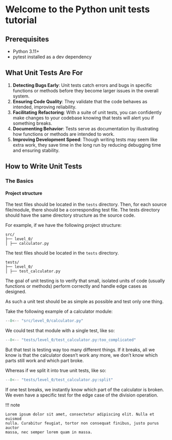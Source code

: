 # Welcome to the Python unit tests tutorial

## Prerequisites

- Python 3.11+
- pytest installed as a dev dependency

## What Unit Tests Are For

1. **Detecting Bugs Early**: Unit tests catch errors and bugs in specific functions or methods before they become larger issues in the overall system.
2. **Ensuring Code Quality**: They validate that the code behaves as intended, improving reliability.
3. **Facilitating Refactoring**: With a suite of unit tests, you can confidently make changes to your codebase knowing that tests will alert you if something breaks.
4. **Documenting Behavior**: Tests serve as documentation by illustrating how functions or methods are intended to work.
5. **Improving Development Speed**: Though writing tests may seem like extra work, they save time in the long run by reducing debugging time and ensuring stability.

## How to Write Unit Tests

### The Basics

#### Project structure

The test files should be located in the `tests` directory.
Then, for each source file/module, there should be a corresponding test file.
The tests directory should have the same directory structure as the source code.

For example, if we have the following project structure:

```text
src/
├── level_0/
│ ├── calculator.py
```

The test files should be located in the `tests` directory.

```text
tests/
├── level_0/
│ ├── test_calculator.py
```

The goal of unit testing is to verify that small, isolated units of code (usually functions or methods) perform correctly and handle edge cases as designed.

As such a unit test should be as simple as possible and test only one thing.

Take the following example of a calculator module:

```python title="calculator.py"
--8<-- "src/level_0/calculator.py"
```

We could test that module with a single test, like so:

```python title="test_calculator.py"
--8<-- "tests/level_0/test_calculator.py:too_complicated"
```

But that test is testing way too many different things. If it breaks, all we know is that the calculator doesn’t work any more, we don’t know which parts still work and which part broke.

Whereas if we split it into true unit tests, like so:

```python title="test_calculator.py"
--8<-- "tests/level_0/test_calculator.py:split"
```

If one test breaks, we instantly know which part of the calculator is broken. We even have a specific test for the edge case of the division operation.

!!! note

    Lorem ipsum dolor sit amet, consectetur adipiscing elit. Nulla et euismod
    nulla. Curabitur feugiat, tortor non consequat finibus, justo purus auctor
    massa, nec semper lorem quam in massa.
